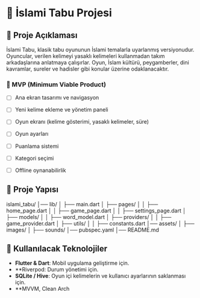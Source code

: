# 📌 İslami Tabu Projesi

## 📖 Proje Açıklaması
İslami Tabu, klasik tabu oyununun İslami temalarla uyarlanmış versiyonudur. Oyuncular, verilen kelimeyi yasaklı kelimeleri kullanmadan takım arkadaşlarına anlatmaya çalışırlar. Oyun, İslam kültürü, peygamberler, dini kavramlar, sureler ve hadisler gibi konular üzerine odaklanacaktır.

### 🔹 MVP (Minimum Viable Product)
- [ ] Ana ekran tasarımı ve navigasyon
- [ ] Yeni kelime ekleme ve yönetim paneli
- [ ] Oyun ekranı (kelime gösterimi, yasaklı kelimeler, süre)
- [ ] Oyun ayarları
- [ ] Puanlama sistemi
- [ ] Kategori seçimi
- [ ] Offline oynanabilirlik


## 📂 Proje Yapısı
islami_tabu/
│── lib/
│   ├── main.dart
│   ├── pages/
│   │   ├── home_page.dart
│   │   ├── game_page.dart
│   │   ├── settings_page.dart
│   ├── models/
│   │   ├── word_model.dart
│   ├── providers/
│   │   ├── game_provider.dart
│   ├── utils/
│   │   ├── constants.dart
│── assets/
│   ├── images/
│   ├── sounds/
│── pubspec.yaml
│── README.md

## 📌 Kullanılacak Teknolojiler

- **Flutter & Dart**: Mobil uygulama geliştirme için.
- **Riverpod: Durum yönetimi için.
- **SQLite / Hive**: Oyun içi kelimelerin ve kullanıcı ayarlarının saklanması için.
- **MVVM, Clean Arch



